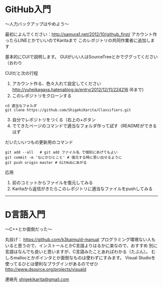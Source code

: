 
# GitHub入門
〜人力バックアップはやめよう〜


最初によんでください：http://samura1.net/2012/10/github_first/
アカウント作ったらLINEとかでいいのでKaritaまで
このレポジトリの共同作業者に追加します

基本的にCUIで説明します。
GUIがいい人はSourceTreeとかでググってください（おわり


CUIだと次の行程

1. アカウント作る、色々入れて設定してください http://yuheikagaya.hatenablog.jp/entry/2012/12/11/224216 (6まで)
2. このレポジトリをクローンする
```
cd 適当なフォルダ
git clone https://github.com/ShigekiKarita/Classifiers.git
```

3. 自分でレポジトリをつくる（右上の+ボタン
5. でてきたページのコマンドで適当なフォルダ作って試す（READMEができるはず


だいたいいつもの更新用のコマンド
```
git add --all   # git add ファイル名 で個別にあげてもよい
git commit -m 'なにかひとこと' # 復元する時に思い出せるように
git push origin master # GitHubにあがる
```

応用
1. 前のコミットからファイルを復元してみる
2. Karitaから返信がきたらこのレポジトリに適当なファイルをpushしてみる

---

# D言語入門
〜C++とか面倒だった〜

丸投げ： https://github.com/k3kaimu/d-manual
プログラミング環境ない人もいると思うので、インストールとかC言語よりはるかに楽なので、おすすめ
別に言語はなんでも良いと思いますが、C言語みたことあればわかる（たぶん）。
むしろmallocとかポインタとか面倒なものは使わずにすみます。
Visual Studioを使ってるひとは便利なプラグインがあるのでぜひ http://www.dsource.org/projects/visuald



連絡先
shigekikarita@gmail.com
